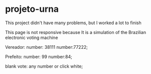 # projeto-urna

This project didn't have many problems, but I worked a lot to finish

This page is not responsive because It is a simulation of the Brazilian electronic voting machine


Vereador:
number: 38111
number:77222;

Prefeito:
number: 99
number:84;

blank vote:
any number
or
click white;

